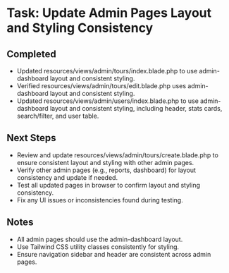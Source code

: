 # Task: Update Admin Pages Layout and Styling Consistency

## Completed
- Updated resources/views/admin/tours/index.blade.php to use admin-dashboard layout and consistent styling.
- Verified resources/views/admin/tours/edit.blade.php uses admin-dashboard layout and consistent styling.
- Updated resources/views/admin/users/index.blade.php to use admin-dashboard layout and consistent styling, including header, stats cards, search/filter, and user table.

## Next Steps
- Review and update resources/views/admin/tours/create.blade.php to ensure consistent layout and styling with other admin pages.
- Verify other admin pages (e.g., reports, dashboard) for layout consistency and update if needed.
- Test all updated pages in browser to confirm layout and styling consistency.
- Fix any UI issues or inconsistencies found during testing.

## Notes
- All admin pages should use the admin-dashboard layout.
- Use Tailwind CSS utility classes consistently for styling.
- Ensure navigation sidebar and header are consistent across admin pages.
